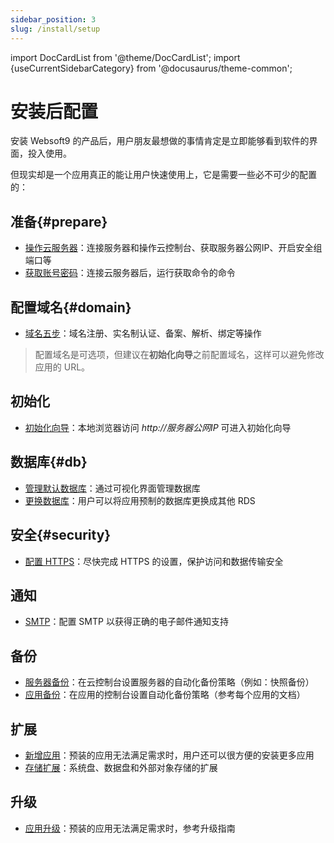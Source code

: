 ```yaml
---
sidebar_position: 3
slug: /install/setup
---
```


import DocCardList from '@theme/DocCardList';
import {useCurrentSidebarCategory} from '@docusaurus/theme-common';


# 安装后配置

安装 Websoft9 的产品后，用户朋友最想做的事情肯定是立即能够看到软件的界面，投入使用。   

但现实却是一个应用真正的能让用户快速使用上，它是需要一些必不可少的配置的：

## 准备{#prepare}

* [操作云服务器](../user/cloud)：连接服务器和操作云控制台、获取服务器公网IP、开启安全组端口等
* [获取账号密码](../user/credentials)：连接云服务器后，运行获取命令的命令

## 配置域名{#domain}

* [域名五步](../administrator/domain_step)：域名注册、实名制认证、备案、解析、绑定等操作

> 配置域名是可选项，但建议在**初始化向导**之前配置域名，这样可以避免修改应用的 URL。

## 初始化

* [初始化向导](../apps)：本地浏览器访问 *http://服务器公网IP* 可进入初始化向导

## 数据库{#db}

* [管理默认数据库](../user/dbgui)：通过可视化界面管理数据库
* [更换数据库](../administration/db_change)：用户可以将应用预制的数据库更换成其他 RDS

## 安全{#security}

* [配置  HTTPS](../administrator/domain_https)：尽快完成 HTTPS 的设置，保护访问和数据传输安全

## 通知

* [SMTP](../administrator/smtp)：配置 SMTP 以获得正确的电子邮件通知支持

## 备份

* [服务器备份](../administrator/backup_server)：在云控制台设置服务器的自动化备份策略（例如：快照备份）
* [应用备份](../administrator/backup_app)：在应用的控制台设置自动化备份策略（参考每个应用的文档）

## 扩展

* [新增应用](../user/app_create)：预装的应用无法满足需求时，用户还可以很方便的安装更多应用
* [存储扩展](../administrator/storage)：系统盘、数据盘和外部对象存储的扩展

## 升级

* [应用升级](../administrator/upgrade_app)：预装的应用无法满足需求时，参考升级指南
